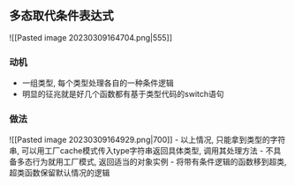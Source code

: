 ## 多态取代条件表达式
![[Pasted image 20230309164704.png|555]]

### 动机
- 一组类型, 每个类型处理各自的一种条件逻辑
- 明显的征兆就是好几个函数都有基于类型代码的switch语句

### 做法
![[Pasted image 20230309164929.png|700]]
- 以上情况, 只能拿到类型的字符串, 可以用工厂cache模式传入type字符串返回具体类型, 调用其处理方法
- 不具备多态行为就用工厂模式, 返回适当的对象实例
- 将带有条件逻辑的函数移到超类, 超类函数保留默认情况的逻辑